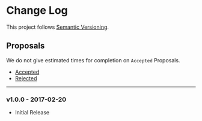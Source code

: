 # Change Log

This project follows [Semantic Versioning](CONTRIBUTING.md).

## Proposals

We do not give estimated times for completion on `Accepted` Proposals.

- [Accepted](https://github.com/cartalyst/data-grid-laravel/labels/Accepted)
- [Rejected](https://github.com/cartalyst/data-grid-laravel/labels/Rejected)

---

### v1.0.0 - 2017-02-20

- Initial Release
